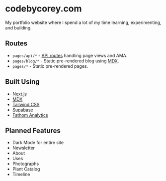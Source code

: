 # codebycorey.com

My portfolio website where I spend a lot of my time learning, experimenting, and building.

## Routes

- `pages/api/*` - [API routes](https://nextjs.org/docs/api-routes/introduction) handling page views and AMA.
- `pages/blog/*` - Static pre-rendered blog using [MDX](https://github.com/mdx-js/mdx).
- `pages/*` - Static pre-rendered pages.

## Built Using

- [Next.js](https://nextjs.org/)
- [MDX](https://github.com/mdx-js/mdx)
- [Tailwind CSS](https://tailwindcss.com/)
- [Supabase](https://supabase.io/)
- [Fathom Analytics](https://usefathom.com/ref/45XEAJ)

## Planned Features

- Dark Mode for entire site
- Newsletter
- About
- Uses
- Photographs
- Plant Catalog
- Timeline
